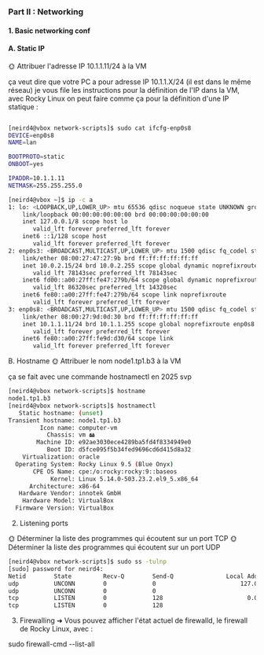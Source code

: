 ### Part II : Networking
#### 1. Basic networking conf
#### A. Static IP

🌞 Attribuer l'adresse IP 10.1.1.11/24 à la VM

ça veut dire que votre PC a pour adresse IP 10.1.1.X/24 (il est dans le même réseau)
je vous file les instructions pour la définition de l'IP dans la VM, avec Rocky Linux on peut faire comme ça pour la définition d'une IP statique :

```bash

[neird4@vbox network-scripts]$ sudo cat ifcfg-enp0s8
DEVICE=enp0s8
NAME=lan

BOOTPROTO=static
ONBOOT=yes

IPADDR=10.1.1.11
NETMASK=255.255.255.0
```
```bash
[neird4@vbox ~]$ ip -c a
1: lo: <LOOPBACK,UP,LOWER_UP> mtu 65536 qdisc noqueue state UNKNOWN group default qlen 1000
    link/loopback 00:00:00:00:00:00 brd 00:00:00:00:00:00
    inet 127.0.0.1/8 scope host lo
       valid_lft forever preferred_lft forever
    inet6 ::1/128 scope host 
       valid_lft forever preferred_lft forever
2: enp0s3: <BROADCAST,MULTICAST,UP,LOWER_UP> mtu 1500 qdisc fq_codel state UP group default qlen 1000
    link/ether 08:00:27:47:27:9b brd ff:ff:ff:ff:ff:ff
    inet 10.0.2.15/24 brd 10.0.2.255 scope global dynamic noprefixroute enp0s3
       valid_lft 78143sec preferred_lft 78143sec
    inet6 fd00::a00:27ff:fe47:279b/64 scope global dynamic noprefixroute 
       valid_lft 86320sec preferred_lft 14320sec
    inet6 fe80::a00:27ff:fe47:279b/64 scope link noprefixroute 
       valid_lft forever preferred_lft forever
3: enp0s8: <BROADCAST,MULTICAST,UP,LOWER_UP> mtu 1500 qdisc fq_codel state UP group default qlen 1000
    link/ether 08:00:27:9d:0d:30 brd ff:ff:ff:ff:ff:ff
    inet 10.1.1.11/24 brd 10.1.1.255 scope global noprefixroute enp0s8
       valid_lft forever preferred_lft forever
    inet6 fe80::a00:27ff:fe9d:d30/64 scope link 
       valid_lft forever preferred_lft forever
```
B. Hostname
🌞 Attribuer le nom node1.tp1.b3 à la VM

ça se fait avec une commande hostnamectl en 2025 svp

```bash
[neird4@vbox network-scripts]$ hostname
node1.tp1.b3
[neird4@vbox network-scripts]$ hostnamectl 
   Static hostname: (unset)                           
Transient hostname: node1.tp1.b3
         Icon name: computer-vm
           Chassis: vm 🖴
        Machine ID: e92ae3030ece4289ba5fd4f8334949e0
           Boot ID: d5fce095f5b34fed9696cd6d415d8a32
    Virtualization: oracle
  Operating System: Rocky Linux 9.5 (Blue Onyx)       
       CPE OS Name: cpe:/o:rocky:rocky:9::baseos
            Kernel: Linux 5.14.0-503.23.2.el9_5.x86_64
      Architecture: x86-64
   Hardware Vendor: innotek GmbH
    Hardware Model: VirtualBox
  Firmware Version: VirtualBox
```

2. Listening ports

🌞 Déterminer la liste des programmes qui écoutent sur un port TCP
🌞 Déterminer la liste des programmes qui écoutent sur un port UDP

```bash
[neird4@vbox network-scripts]$ sudo ss -tulnp
[sudo] password for neird4: 
Netid        State         Recv-Q        Send-Q               Local Address:Port               Peer Address:Port       Process                                  
udp          UNCONN        0             0                        127.0.0.1:323                     0.0.0.0:*           users:(("chronyd",pid=695,fd=5))        
udp          UNCONN        0             0                            [::1]:323                        [::]:*           users:(("chronyd",pid=695,fd=6))        
tcp          LISTEN        0             128                        0.0.0.0:22                      0.0.0.0:*           users:(("sshd",pid=729,fd=3))           
tcp          LISTEN        0             128                           [::]:22                         [::]:*           users:(("sshd",pid=729,fd=4))
``` 

3. Firewalling
➜ Vous pouvez afficher l'état actuel de firewalld, le firewall de Rocky Linux, avec :

sudo firewall-cmd --list-all
